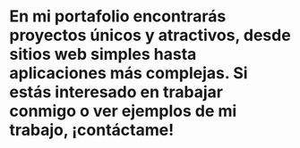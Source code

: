 # En mi portafolio encontrarás proyectos únicos y atractivos, desde sitios web simples hasta aplicaciones más complejas. Si estás interesado en trabajar conmigo o ver ejemplos de mi trabajo, ¡contáctame!

